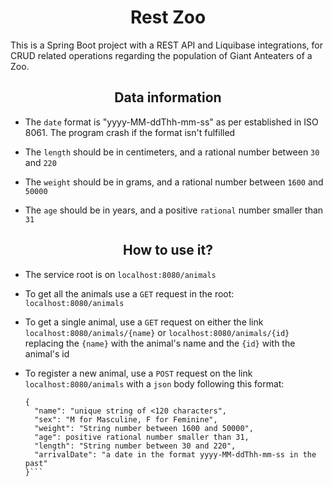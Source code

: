 # <center>Rest Zoo

This is a Spring Boot project with a REST API and Liquibase integrations, for CRUD related operations regarding the population of Giant Anteaters of a Zoo.


## <center>Data information

* The `date` format is "yyyy-MM-ddThh-mm-ss" as per established in ISO 8061. The program crash if the format isn't fulfilled


* The `length` should be in centimeters, and a rational number between `30` and `220`


* The `weight` should be in grams, and a rational number between `1600` and `50000`


* The `age` should be in years, and a positive `rational` number smaller than `31`


## <center> How to use it?


* The service root is on `localhost:8080/animals`


* To get all the animals use a `GET` request in the root: `localhost:8080/animals`


* To get a single animal, use a `GET` request on either the link `localhost:8080/animals/{name}` or `localhost:8080/animals/{id}` replacing the `{name}` with the animal's name and the `{id}` with the animal's id


* To register a new animal, use a `POST` request on the link `localhost:8080/animals` with a `json` body following this format:
  ```
  {
    "name": "unique string of <120 characters",
    "sex": "M for Masculine, F for Feminine",
    "weight": "String number between 1600 and 50000",
    "age": positive rational number smaller than 31,
    "length": "String number between 30 and 220",
    "arrivalDate": "a date in the format yyyy-MM-ddThh-mm-ss in the past"
  }```